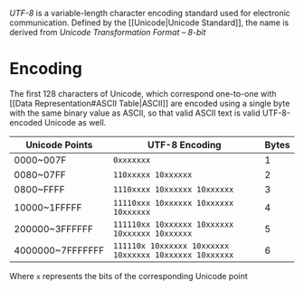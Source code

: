 *UTF-8* is a variable-length character encoding standard used for electronic communication. Defined by the [[Unicode|Unicode Standard]], the name is derived from *Unicode Transformation Format – 8-bit*
# Encoding
The first 128 characters of Unicode, which correspond one-to-one with [[Data Representation#ASCII Table|ASCII]] are encoded using a single byte with the same binary value as ASCII, so that valid ASCII text is valid UTF-8-encoded Unicode as well.

| Unicode Points   | UTF-8 Encoding                                         | Bytes |
| ---------------- | ------------------------------------------------------ | ----- |
| 0000~007F        | `0xxxxxxx`                                             | 1     |
| 0080~07FF        | `110xxxxx 10xxxxxx`                                    | 2     |
| 0800~FFFF        | `1110xxxx 10xxxxxx 10xxxxxx`                           | 3     |
| 10000~1FFFFF     | `11110xxx 10xxxxxx 10xxxxxx 10xxxxxx`                  | 4     |
| 200000~3FFFFFF   | `111110xx 10xxxxxx 10xxxxxx 10xxxxxx 10xxxxxx`         | 5     |
| 4000000~7FFFFFFF | `111110x 10xxxxxx 10xxxxxx 10xxxxxx 10xxxxxx 10xxxxxx` | 6     |
Where `x` represents the bits of the corresponding Unicode point